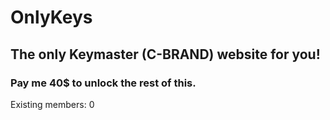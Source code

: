 # OnlyKeys
## The only Keymaster (C-BRAND) website for you!
### Pay me 40$ to unlock the rest of this.
Existing members: 0

